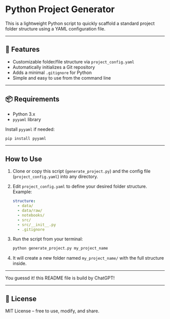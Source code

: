 # Python Project Generator

This is a lightweight Python script to quickly scaffold a standard project folder structure using a YAML configuration file.

---

## 🔧 Features

- Customizable folder/file structure via `project_config.yaml`
- Automatically initializes a Git repository
- Adds a minimal `.gitignore` for Python
- Simple and easy to use from the command line

---

## 📦 Requirements

- Python 3.x
- `pyyaml` library

Install `pyyaml` if needed:

```bash
pip install pyyaml
```

---

##  How to Use

1. Clone or copy this script (`generate_project.py`) and the config file (`project_config.yaml`) into any directory.

2. Edit `project_config.yaml` to define your desired folder structure. Example:

   ```yaml
   structure:
     - data/
     - data/raw/
     - notebooks/
     - src/
     - src/__init__.py
     - .gitignore
   ```

3. Run the script from your terminal:

   ```bash
   python generate_project.py my_project_name
   ```

4. It will create a new folder named `my_project_name/` with the full structure inside.


---

You guessd it! this README file is build by ChatGPT!

---

## 🧼 License

MIT License – free to use, modify, and share.

